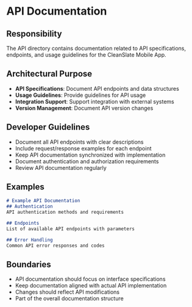 # API Documentation

## Responsibility
The API directory contains documentation related to API specifications, endpoints, and usage guidelines for the CleanSlate Mobile App.

## Architectural Purpose
- **API Specifications**: Document API endpoints and data structures
- **Usage Guidelines**: Provide guidelines for API usage
- **Integration Support**: Support integration with external systems
- **Version Management**: Document API version changes

## Developer Guidelines
- Document all API endpoints with clear descriptions
- Include request/response examples for each endpoint
- Keep API documentation synchronized with implementation
- Document authentication and authorization requirements
- Review API documentation regularly

## Examples
```markdown
# Example API Documentation
## Authentication
API authentication methods and requirements

## Endpoints
List of available API endpoints with parameters

## Error Handling
Common API error responses and codes
```

## Boundaries
- API documentation should focus on interface specifications
- Keep documentation aligned with actual API implementation
- Changes should reflect API modifications
- Part of the overall documentation structure